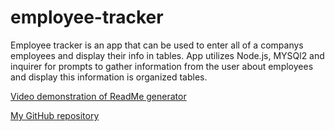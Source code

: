 # employee-tracker

Employee tracker is an app that can be used to enter all of a companys employees and display their info in tables.
App utilizes Node.js, MYSQl2 and inquirer for prompts to gather information from the user about employees and display this information is organized tables.

[Video demonstration of ReadMe generator](https://drive.google.com/file/d/1elBMy4VHetlDbnzRUzuaCo9ItZlktT_B/view?usp=sharing)

[My GitHub repository](https://github.com/KaylaVangel/employee-tracker)


